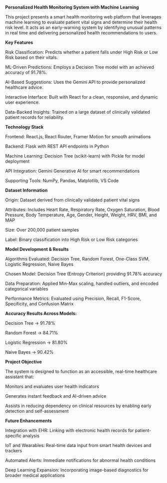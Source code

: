 **Personalized Health Monitoring System with Machine Learning**

This project presents a smart health monitoring web platform that leverages machine learning to evaluate patient vital signs and determine their health risk level. It acts as an early-warning system by identifying unusual patterns in real time and delivering personalized health recommendations to users.

**Key Features**

Risk Classification: Predicts whether a patient falls under High Risk or Low Risk based on their vitals.

ML-Driven Predictions: Employs a Decision Tree model with an achieved accuracy of 91.78%.

AI-Based Suggestions: Uses the Gemini API to provide personalized healthcare advice.

Interactive Interface: Built with React for a clean, responsive, and dynamic user experience.

Data-Backed Insights: Trained on a large dataset of clinically validated patient records for reliability.

**Technology Stack**

Frontend: React.js, React Router, Framer Motion for smooth animations

Backend: Flask with REST API endpoints in Python

Machine Learning: Decision Tree (scikit-learn) with Pickle for model deployment

API Integration: Gemini Generative AI for smart recommendations

Supporting Tools: NumPy, Pandas, Matplotlib, VS Code

**Dataset Information**

Origin: Dataset derived from clinically validated patient vital signs

Attributes: Includes Heart Rate, Respiratory Rate, Oxygen Saturation, Blood Pressure, Body Temperature, Age, Gender, Height, Weight, HRV, BMI, and MAP

Size: Over 200,000 patient samples

Label: Binary classification into High Risk or Low Risk categories

**Model Development & Results**

Algorithms Evaluated: Decision Tree, Random Forest, One-Class SVM, Logistic Regression, Naive Bayes

Chosen Model: Decision Tree (Entropy Criterion) providing 91.78% accuracy

Data Preparation: Applied Min-Max scaling, handled outliers, and encoded categorical variables

Performance Metrics: Evaluated using Precision, Recall, F1-Score, Specificity, and Confusion Matrix

**Accuracy Results Across Models:**

Decision Tree → 91.78%

Random Forest → 84.71%

Logistic Regression → 81.80%

Naive Bayes → 90.42%

**Project Objective**

The system is designed to function as an accessible, real-time healthcare assistant that:

Monitors and evaluates user health indicators

Generates instant feedback and AI-driven advice

Assists in reducing dependency on clinical resources by enabling early detection and self-assessment

**Future Enhancements**

Integration with EHR: Linking with electronic health records for patient-specific analysis

IoT and Wearables: Real-time data input from smart health devices and trackers

Automated Alerts: Immediate notifications for abnormal health conditions

Deep Learning Expansion: Incorporating image-based diagnostics for broader medical applications
